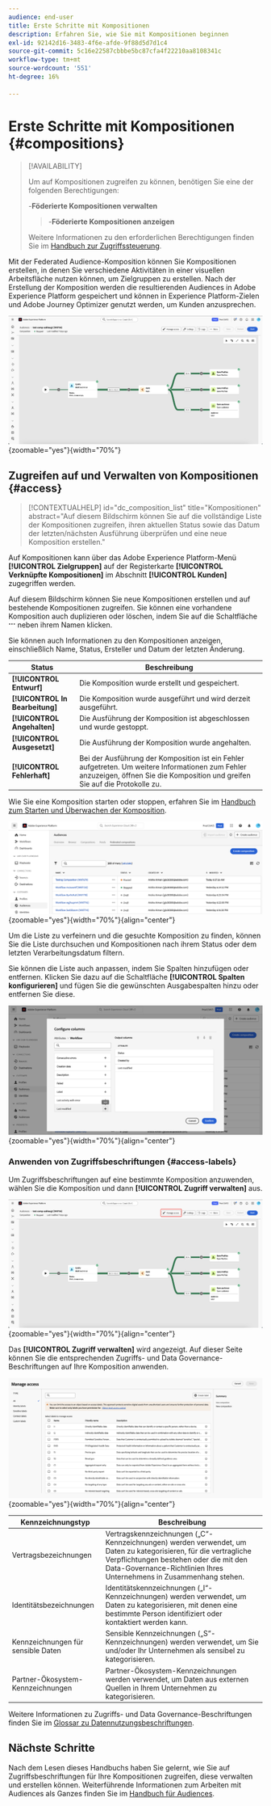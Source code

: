 ```yaml
---
audience: end-user
title: Erste Schritte mit Kompositionen
description: Erfahren Sie, wie Sie mit Kompositionen beginnen
exl-id: 92142d16-3483-4f6e-afde-9f88d5d7d1c4
source-git-commit: 5c16e22587cbbbe5bc87cfa4f22210aa8108341c
workflow-type: tm+mt
source-wordcount: '551'
ht-degree: 16%

---
```


# Erste Schritte mit Kompositionen {#compositions}

>[!AVAILABILITY]
>
>Um auf Kompositionen zugreifen zu können, benötigen Sie eine der folgenden Berechtigungen:
>
>-**Föderierte Kompositionen verwalten**
>>-**Föderierte Kompositionen anzeigen**
>
>Weitere Informationen zu den erforderlichen Berechtigungen finden Sie im [Handbuch zur Zugriffssteuerung](/help/governance-privacy-security/access-control.md).

Mit der Federated Audience-Komposition können Sie Kompositionen erstellen, in denen Sie verschiedene Aktivitäten in einer visuellen Arbeitsfläche nutzen können, um Zielgruppen zu erstellen. Nach der Erstellung der Komposition werden die resultierenden Audiences in Adobe Experience Platform gespeichert und können in Experience Platform-Zielen und Adobe Journey Optimizer genutzt werden, um Kunden anzusprechen.

![In der Federated-Audience-Komposition wird ein Beispiel-Kompositions-Workflow angezeigt.](assets/gs-compositions/composition-example.png){zoomable="yes"}{width="70%"}

## Zugreifen auf und Verwalten von Kompositionen {#access}

>[!CONTEXTUALHELP]
>id="dc_composition_list"
>title="Kompositionen"
>abstract="Auf diesem Bildschirm können Sie auf die vollständige Liste der Kompositionen zugreifen, ihren aktuellen Status sowie das Datum der letzten/nächsten Ausführung überprüfen und eine neue Komposition erstellen."

Auf Kompositionen kann über das Adobe Experience Platform-Menü **[!UICONTROL Zielgruppen]** auf der Registerkarte **[!UICONTROL Verknüpfte Kompositionen]** im Abschnitt **[!UICONTROL Kunden]** zugegriffen werden.

Auf diesem Bildschirm können Sie neue Kompositionen erstellen und auf bestehende Kompositionen zugreifen. Sie können eine vorhandene Komposition auch duplizieren oder löschen, indem Sie auf die Schaltfläche ![Auslassungspunkte](/help/assets/icons/more.png) neben ihrem Namen klicken.

Sie können auch Informationen zu den Kompositionen anzeigen, einschließlich Name, Status, Ersteller und Datum der letzten Änderung.

| Status | Beschreibung |
| ------ | ----------- |
| **[!UICONTROL Entwurf]** | Die Komposition wurde erstellt und gespeichert. |
| **[!UICONTROL In Bearbeitung]** | Die Komposition wurde ausgeführt und wird derzeit ausgeführt. |
| **[!UICONTROL Angehalten]** | Die Ausführung der Komposition ist abgeschlossen und wurde gestoppt. |
| **[!UICONTROL Ausgesetzt]** | Die Ausführung der Komposition wurde angehalten. |
| **[!UICONTROL Fehlerhaft]** | Bei der Ausführung der Komposition ist ein Fehler aufgetreten. Um weitere Informationen zum Fehler anzuzeigen, öffnen Sie die Komposition und greifen Sie auf die Protokolle zu. |

Wie Sie eine Komposition starten oder stoppen, erfahren Sie im [Handbuch zum Starten und Überwachen der Komposition](./start-monitor-composition.md).

![Eine Liste der verfügbaren Kompositionen wird angezeigt.](assets/gs-compositions/compositions-list.png){zoomable="yes"}{width="70%"}{align="center"}

Um die Liste zu verfeinern und die gesuchte Komposition zu finden, können Sie die Liste durchsuchen und Kompositionen nach ihrem Status oder dem letzten Verarbeitungsdatum filtern.

Sie können die Liste auch anpassen, indem Sie Spalten hinzufügen oder entfernen. Klicken Sie dazu auf die Schaltfläche **[!UICONTROL Spalten konfigurieren]** und fügen Sie die gewünschten Ausgabespalten hinzu oder entfernen Sie diese.

![Eine Liste der verfügbaren Spalten, die Sie der Seite zum Durchsuchen von Kompositionen hinzufügen können, wird angezeigt.](assets/gs-compositions/compositions-columns.png){zoomable="yes"}{width="70%"}{align="center"}

### Anwenden von Zugriffsbeschriftungen  {#access-labels}

Um Zugriffsbeschriftungen auf eine bestimmte Komposition anzuwenden, wählen Sie die Komposition und dann **[!UICONTROL Zugriff verwalten]** aus.

![Die Schaltfläche „Zugriff verwalten“ wird auf der Arbeitsfläche für die Komposition hervorgehoben.](assets/gs-compositions/select-manage-access.png){zoomable="yes"}{width="70%"}{align="center"}

Das **[!UICONTROL Zugriff verwalten]** wird angezeigt. Auf dieser Seite können Sie die entsprechenden Zugriffs- und Data Governance-Beschriftungen auf Ihre Komposition anwenden.

![Das Popup Zugriff verwalten wird angezeigt. Hier wird eine Liste aller verfügbaren Bezeichnungen angezeigt, die Sie auf die Komposition anwenden können.](assets/gs-compositions/manage-access.png){zoomable="yes"}{width="70%"}{align="center"}

| Kennzeichnungstyp | Beschreibung |
| ---------- | ----------- |
| Vertragsbezeichnungen | Vertragskennzeichnungen („C“-Kennzeichnungen) werden verwendet, um Daten zu kategorisieren, für die vertragliche Verpflichtungen bestehen oder die mit den Data-Governance-Richtlinien Ihres Unternehmens in Zusammenhang stehen. |
| Identitätsbezeichnungen | Identitätskennzeichnungen („I“-Kennzeichnungen) werden verwendet, um Daten zu kategorisieren, mit denen eine bestimmte Person identifiziert oder kontaktiert werden kann. |
| Kennzeichnungen für sensible Daten | Sensible Kennzeichnungen („S“-Kennzeichnungen) werden verwendet, um Sie und/oder Ihr Unternehmen als sensibel zu kategorisieren. |
| Partner-Ökosystem-Kennzeichnungen | Partner-Ökosystem-Kennzeichnungen werden verwendet, um Daten aus externen Quellen in Ihrem Unternehmen zu kategorisieren. |

Weitere Informationen zu Zugriffs- und Data Governance-Beschriftungen finden Sie im [Glossar zu Datennutzungsbeschriftungen](https://experienceleague.adobe.com/en/docs/experience-platform/data-governance/labels/reference).

## Nächste Schritte

Nach dem Lesen dieses Handbuchs haben Sie gelernt, wie Sie auf Zugriffsbeschriftungen für Ihre Kompositionen zugreifen, diese verwalten und erstellen können. Weiterführende Informationen zum Arbeiten mit Audiences als Ganzes finden Sie im [Handbuch für Audiences](../start/audiences.md).
